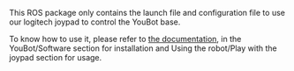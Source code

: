 This ROS package only contains the launch file and configuration file to use our logitech joypad to control the YouBot base.

To know how to use it, please refer to [the documentation](https://git.loria.fr/resibots/docs/wikis/Omnigrasper), in the YouBot/Software section for installation and Using the robot/Play with the joypad section for usage.
